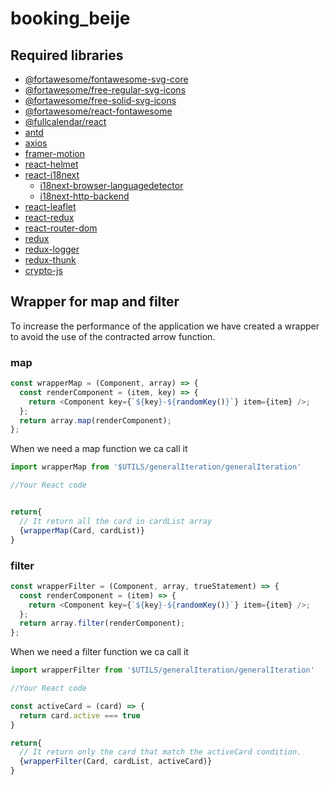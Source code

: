 # booking_beije

## Required libraries

- [@fortawesome/fontawesome-svg-core](https://fontawesome.com/v6/docs/web/use-with/react/#_1-add-svg-core)
- [@fortawesome/free-regular-svg-icons](https://fontawesome.com/v6/docs/web/use-with/react/#_2-add-icon-packages)
- [@fortawesome/free-solid-svg-icons](https://fontawesome.com/v6/docs/web/use-with/react/#_2-add-icon-packages)
- [@fortawesome/react-fontawesome](https://fontawesome.com/v6/docs/web/use-with/react/#_3-add-the-react-component)
- [@fullcalendar/react](https://fullcalendar.io/docs)
- [antd](https://ant.design/docs/react/introduce)
- [axios](https://axios-http.com/docs/intro)
- [framer-motion](https://www.framer.com/docs/)
- [react-helmet](https://github.com/nfl/react-helmet#readme)
- [react-i18next](https://react.i18next.com/)
  - [i18next-browser-languagedetector](https://react.i18next.com/legacy-v9/step-by-step-guide#c-auto-detect-the-user-language)
  - [i18next-http-backend](https://react.i18next.com/legacy-v9/step-by-step-guide#a-adding-lazy-loading-for-translations)
- [react-leaflet](https://react-leaflet.js.org/)
- [react-redux](https://react-redux.js.org/)
- [react-router-dom](https://reactrouter.com/docs/en/v6)
- [redux](https://redux.js.org/)
- [redux-logger](https://github.com/LogRocket/redux-logger)
- [redux-thunk](https://github.com/reduxjs/redux-thunk)
- [crypto-js](https://cryptojs.gitbook.io/docs/)

## Wrapper for map and filter

To increase the performance of the application we have created a wrapper to avoid the use of the contracted arrow function.

### map

```javascript
const wrapperMap = (Component, array) => {
  const renderComponent = (item, key) => {
    return <Component key={`${key}-${randomKey()}`} item={item} />;
  };
  return array.map(renderComponent);
};
```

When we need a map function we ca call it

```javascript
import wrapperMap from '$UTILS/generalIteration/generalIteration'

//Your React code


return{
  // It return all the card in cardList array
  {wrapperMap(Card, cardList)}
}
```

### filter

```javascript
const wrapperFilter = (Component, array, trueStatement) => {
  const renderComponent = (item) => {
    return <Component key={`${key}-${randomKey()}`} item={item} />;
  };
  return array.filter(renderComponent);
};
```

When we need a filter function we ca call it

```javascript
import wrapperFilter from '$UTILS/generalIteration/generalIteration'

//Your React code

const activeCard = (card) => {
  return card.active === true
}

return{
  // It return only the card that match the activeCard condition.
  {wrapperFilter(Card, cardList, activeCard)}
}


```
